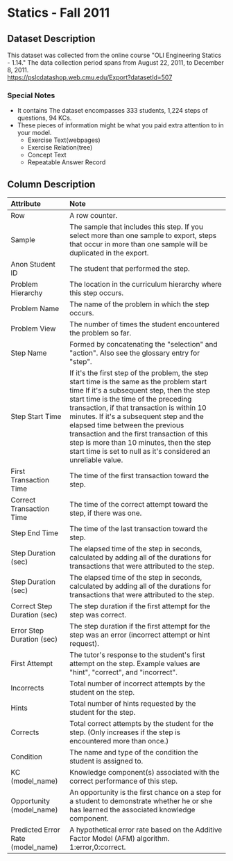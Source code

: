 # Statics - Fall 2011

## Dataset Description
This dataset was collected from the online course "OLI Engineering Statics - 1.14." The data collection period spans from August 22, 2011, to December 8, 2011.   
https://pslcdatashop.web.cmu.edu/Export?datasetId=507


### Special Notes
- It contains The dataset encompasses 333 students, 1,224 steps of questions, 94 KCs.
- These pieces of information might be what you paid extra attention to in your model.
  - Exercise Text(webpages)
  - Exercise Relation(tree)
  - Concept Text
  - Repeatable Answer Record


## Column Description
| Attribute            | Note |
| :---- | :---- |
| Row | A row counter. |
| Sample | The sample that includes this step. If you select more than one sample to export, steps that occur in more than one sample will be duplicated in the export. |
| Anon Student ID | The student that performed the step. |
| Problem Hierarchy | The location in the curriculum hierarchy where this step occurs. |
| Problem Name | The name of the problem in which the step occurs. |
| Problem View | The number of times the student encountered the problem so far.|
| Step Name | Formed by concatenating the "selection" and "action". Also see the glossary entry for "step". |
| Step Start Time | If it's the first step of the problem, the step start time is the same as the problem start time If it's a subsequent step, then the step start time is the time of the preceding transaction, if that transaction is within 10 minutes. If it's a subsequent step and the elapsed time between the previous transaction and the first transaction of this step is more than 10 minutes, then the step start time is set to null as it's considered an unreliable value. |
| First Transaction Time | The time of the first transaction toward the step. |
| Correct Transaction Time | The time of the correct attempt toward the step, if there was one. |
| Step End Time | The time of the last transaction toward the step. |
| Step Duration (sec) | The elapsed time of the step in seconds, calculated by adding all of the durations for transactions that were attributed to the step. |
| Step Duration (sec) | The elapsed time of the step in seconds, calculated by adding all of the durations for transactions that were attributed to the step. |
| Correct Step Duration (sec) | The step duration if the first attempt for the step was correct. |
| Error Step Duration (sec) | The step duration if the first attempt for the step was an error (incorrect attempt or hint request). |
| First Attempt | The tutor's response to the student's first attempt on the step. Example values are "hint", "correct", and "incorrect". |
| Incorrects | Total number of incorrect attempts by the student on the step. |
| Hints | Total number of hints requested by the student for the step. |
| Corrects | Total correct attempts by the student for the step. (Only increases if the step is encountered more than once.) |
| Condition | The name and type of the condition the student is assigned to.  |
| KC (model_name) | Knowledge component(s) associated with the correct performance of this step. |
| Opportunity (model_name) | An opportunity is the first chance on a step for a student to demonstrate whether he or she has learned the associated knowledge component.  |
| Predicted Error Rate (model_name) | A hypothetical error rate based on the Additive Factor Model (AFM) algorithm. 1:error,0:correct. |

